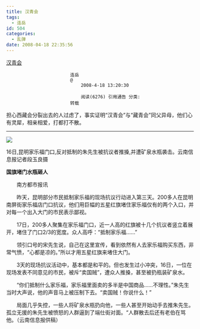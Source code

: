 ```yaml
---
title: 汉青会
tags:
  - 连岳
id: 504
categories:
  - 乱弹
date: 2008-04-18 22:35:56
---
```


[汉青会](http://www.bullog.cn/blogs/lianyue/archives/126692.aspx)

                            连岳
                            @
                                2008-4-18 13:20:30

                                阅读(6276) 引用通告 分类:
                            转载

担心西藏会分裂出去的人过虑了，事实证明&ldquo;汉青会&rdquo;与&ldquo;藏青会&rdquo;同父异母，他们心有灵犀，相亲相爱，打都打不散。

* * *

![](http://www.bullog.cn/blogs/lianyue/files/9929595.jpg)

16日,昆明家乐福门口,反对抵制的朱先生被抗议者推搡,并遭矿泉水瓶袭击。云南信息报记者段玉良摄

**国旗堵门水瓶砸人**

　　南方都市报讯

　　昨天，昆明部分市民抵制家乐福的现场抗议行动进入第三天。200多人在昆明南屏街家乐福店门口抗议，他们用巨幅的五星红旗堵住家乐福仅有的两个入口，并对每一个出入大门的市民表示鄙视。

　　17日，200多人聚集在家乐福门口，近一人高的红旗被十几个抗议者竖立着展开，堵住了门口2/3的宽度。众人高呼：&ldquo;抵制家乐福&hellip;&hellip;&rdquo;

　　领引口号的宋先生说，自己在这里宣传，看到依然有人去家乐福购买东西，非常气愤，&ldquo;心都是凉的。&rdquo;所以才用五星红旗来堵住大门。

　　3天的现场抗议活动中，基本都是和平的。但也发生过小冲突，16日，一位在现场发表不同意见的市民，被斥&ldquo;卖国贼&rdquo;，遭众人推搡，甚至被扔瓶装矿泉水。

　　&ldquo;你们抵制什么家乐福，家乐福里面卖的多半是中国商品&hellip;&hellip;不理性。&rdquo;朱先生当时大声说，他的声音马上被压制下去。&ldquo;卖国贼！你说什么！&rdquo;

　　局面几乎失控，一些人将矿泉水瓶扔向他，一些人甚至开始动手去推朱先生。孤立无援的朱先生被愤怒的人群逼到了端仕街对面。&ldquo;人群散去后还有老伯在骂他。（云南信息报供稿）